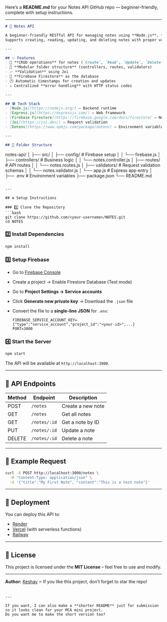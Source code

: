 Here’s a **README.md** for your Notes API GitHub repo — beginner-friendly, complete with setup instructions.

---

```markdown
# 📝 Notes API

A beginner-friendly RESTful API for managing notes using **Node.js**, **Express**, and **Firebase Firestore**.  
Supports creating, reading, updating, and deleting notes with proper validation and error handling.

---

## ✨ Features
- 🚀 **CRUD operations** for notes (`Create`, `Read`, `Update`, `Delete`)
- 📂 **Modular folder structure** (controllers, routes, validators)
- ✅ **Validation** using Joi
- 🔐 **Firebase Firestore** as the database
- 🕒 Automatic timestamps for creation and updates
- ⚠ Centralized **error handling** with HTTP status codes

---

## 🛠 Tech Stack
- [Node.js](https://nodejs.org/) – Backend runtime
- [Express.js](https://expressjs.com/) – Web framework
- [Firebase Firestore](https://firebase.google.com/docs/firestore) – NoSQL database
- [Joi](https://joi.dev/) – Request validation
- [Dotenv](https://www.npmjs.com/package/dotenv) – Environment variables

---

## 📂 Folder Structure
```

notes-api/
│
├── src/
│   ├── config/               # Firebase setup
│   │   └── firebase.js
│   ├── controllers/          # Business logic
│   │   └── notes.controller.js
│   ├── routes/               # API routes
│   │   └── notes.routes.js
│   ├── validators/           # Request validation schemas
│   │   └── notes.validator.js
│   └── app.js                # Express app entry
│
├── .env                      # Environment variables
├── package.json
└── README.md

````

---

## ⚙️ Setup Instructions

### 1️⃣ Clone the Repository
```bash
git clone https://github.com/<your-username>/NOTES.git
cd NOTES
````

### 2️⃣ Install Dependencies

```bash
npm install
```

### 3️⃣ Setup Firebase

* Go to [Firebase Console](https://console.firebase.google.com/)
* Create a project → Enable Firestore Database (Test mode)
* Go to **Project Settings → Service accounts**
* Click **Generate new private key** → Download the `.json` file
* Convert the file to a **single-line JSON** for `.env`:

  ```env
  FIREBASE_SERVICE_ACCOUNT_KEY={"type":"service_account","project_id":"<your-id>",...}
  PORT=3000
  ```

### 4️⃣ Start the Server

```bash
npm start
```

The API will be available at `http://localhost:3000`.

---

## 📌 API Endpoints

| Method | Endpoint     | Description       |
| ------ | ------------ | ----------------- |
| POST   | `/notes`     | Create a new note |
| GET    | `/notes`     | Get all notes     |
| GET    | `/notes/:id` | Get a note by ID  |
| PUT    | `/notes/:id` | Update a note     |
| DELETE | `/notes/:id` | Delete a note     |

---

## 📜 Example Request

```bash
curl -X POST http://localhost:3000/notes \
  -H "Content-Type: application/json" \
  -d '{"title":"My First Note", "content":"This is a test note"}'
```

---

## 🚀 Deployment

You can deploy this API to:

* [Render](https://render.com/)
* [Vercel](https://vercel.com/) (with serverless functions)
* [Railway](https://railway.app/)

---

## 📄 License

This project is licensed under the **MIT License** – feel free to use and modify.

---

**Author:** [Keshav](https://github.com/k4shav)
⭐ If you like this project, don’t forget to star the repo!

```

---

If you want, I can also make a **shorter README** just for submission so it looks clean for your MCA mini project.  
Do you want me to make the short version too?
```
